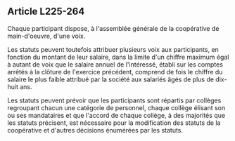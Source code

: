 Article L225-264
----
Chaque participant dispose, à l'assemblée générale de la coopérative de
main-d'oeuvre, d'une voix.

Les statuts peuvent toutefois attribuer plusieurs voix aux participants, en
fonction du montant de leur salaire, dans la limite d'un chiffre maximum égal à
autant de voix que le salaire annuel de l'intéressé, établi sur les comptes
arrêtés à la clôture de l'exercice précédent, comprend de fois le chiffre du
salaire le plus faible attribué par la société aux salariés âgés de plus de
dix-huit ans.

Les statuts peuvent prévoir que les participants sont répartis par collèges
regroupant chacun une catégorie de personnel, chaque collège élisant son ou ses
mandataires et que l'accord de chaque collège, à des majorités que les statuts
précisent, est nécessaire pour la modification des statuts de la coopérative et
d'autres décisions énumérées par les statuts.
